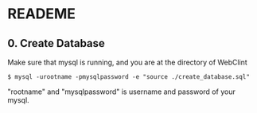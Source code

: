# READEME

## 0. Create Database

Make sure that mysql is running, and you are at the directory of WebClint

```
$ mysql -urootname -pmysqlpassword -e "source ./create_database.sql"
```

"rootname" and "mysqlpassword" is username and password of your mysql.

